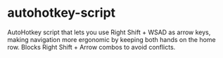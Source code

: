 # autohotkey-script
AutoHotkey script that lets you use Right Shift + WSAD as arrow keys, making navigation more ergonomic by keeping both hands on the home row. Blocks Right Shift + Arrow combos to avoid conflicts.
